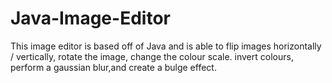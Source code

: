 # Java-Image-Editor
This image editor is based off of Java and is able to flip images horizontally / vertically, rotate the image, change the colour scale. invert colours, perform a gaussian blur,and create a bulge effect.
